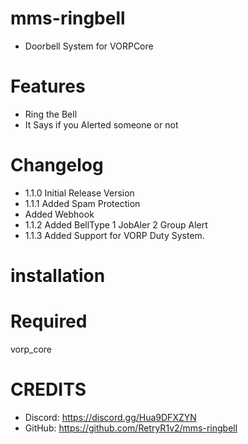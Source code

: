 # mms-ringbell

- Doorbell System for VORPCore

# Features
 
- Ring the Bell
- It Says if you Alerted someone or not

# Changelog

- 1.1.0 Initial Release Version
- 1.1.1 Added Spam Protection
- Added Webhook
- 1.1.2 Added BellType 1 JobAler 2 Group Alert
- 1.1.3 Added Support for VORP Duty System.

# installation 

# Required

vorp_core


# CREDITS
- Discord: https://discord.gg/Hua9DFXZYN
- GitHub: https://github.com/RetryR1v2/mms-ringbell
